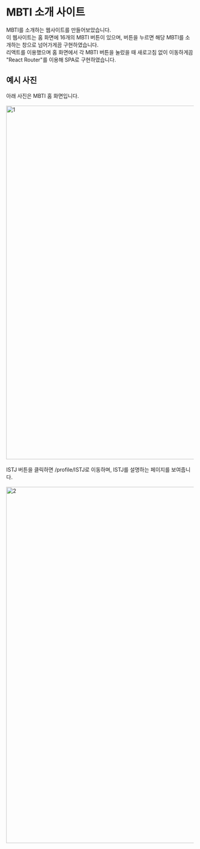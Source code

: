 # MBTI 소개 사이트
MBTI를 소개하는 웹사이트를 만들어보았습니다.<br>
이 웹사이트는 홈 화면에 16개의 MBTI 버튼이 있으며, 버튼을 누르면 해당 MBTI를 소개하는 창으로 넘어가게끔 구현하였습니다.<br>
리액트를 이용했으며 홈 화면에서 각 MBTI 버튼을 눌렀을 때 새로고침 없이 이동하게끔 "React Router"를 이용해 SPA로 구현하였습니다.<br>

## 예시 사진<br>
아래 사진은 MBTI 홈 화면입니다.
<br>
<br>
<img width="949" alt="1" src="https://user-images.githubusercontent.com/69149030/154356530-4f154ff7-adb4-47e1-adf8-c31385be41d1.png">
<br>
<br>
ISTJ 버튼을 클릭하면 /profile/ISTJ로 이동하며, ISTJ를 설명하는 페이지를 보여줍니다.
<br>
<br>
<img width="956" alt="2" src="https://user-images.githubusercontent.com/69149030/154356532-853b0b97-9a6c-4a3b-8ad9-af2401997028.png">
